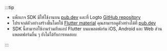 :::tip

- แพ็กเกจ SDK มีให้ใช้งานบน [pub.dev](https://pub.dev/packages/logto_dart_sdk) และที่ Logto [GitHub repository](https://github.com/logto-io/dart)
- โปรเจกต์ตัวอย่างสร้างขึ้นโดยใช้ [Flutter material](https://flutter.dev) คุณสามารถดูตัวอย่างได้ที่ [pub.dev](https://pub.dev/packages/logto_dart_sdk/example)
- SDK นี้สามารถใช้งานร่วมกับแอป Flutter บนแพลตฟอร์ม iOS, Android และ Web ส่วนแพลตฟอร์มอื่น ๆ ยังไม่ได้รับการทดสอบ

:::
